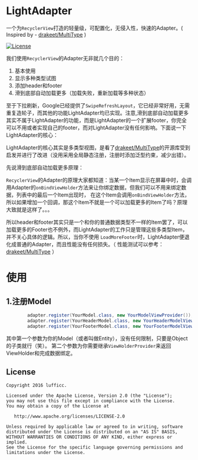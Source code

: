 # LightAdapter
一个为`RecyclerView`打造的轻量级，可配置化，无侵入性，快速的Adapter。( Inspired by - [drakeet/MultiType](https://github.com/drakeet/MultiType) )

[![License](https://img.shields.io/badge/license-Apache%202.0-blue.svg)](LICENSE)

我们使用`RecyclerView`的Adapter无非就几个目的：

1. 基本使用
1. 显示多种类型试图
1. 添加header和footer
1. 滑到底部自动加载更多（加载失败，重新加载等多种状态）

至于下拉刷新，Google已经提供了`SwipeRefreshLayout`，它已经非常好用，无需重复造轮子，而其他的功能LightAdapter均已实现。注意,滑到底部自动加载更多
其实不属于LightAdapter的功能，而是LightAdapter的一个扩展footer，你完全可以不用或者实现自己的footer，而对LightAdapter没有任何影响。下面说一下LightAdapter的核心：

LightAdapter的核心其实是多类型视图，是看了[drakeet/MultiType](https://github.com/drakeet/MultiType)的开源库受到启发并进行了改进（没用采用全局静态注册，注册时添加泛型约束，减少出错）。

先说滑到底部自动加载更多原理：

`RecyclerView`的Adapter的原理大家都知道：当某一个Item显示在屏幕中时，会调用Adapter的`onBindViewHolder`方法来让你绑定数据，但我们可以不用来绑定数据，列表中的最后一个Item出现时，
在这个Item会调用`onBindViewHolder`方法，所以如果增加一个回调，那这个Item不就是一个可以加载更多的Item了吗？原理大致就是这样了。。。

所以header和footer其实只是一个和你的普通数据类型不一样的Item罢了，可以加载更多的Footer也不例外，而LightAdapter的工作只是管理这些多类型Item，并不关心具体的逻辑。所以，当你不使用
`LoadMoreFooter`时，LightAdapter便退化成普通的Adapter，而且性能没有任何损失。（ 性能测试可以参考：[drakeet/MultiType](https://github.com/drakeet/MultiType) ）

# 使用
## 1.注册Model
``` java
        adapter.register(YourModel.class, new YourModelViewProvider());
        adapter.register(YourHeaderModel.class, new YourHeaderModelViewProvider());
        adapter.register(YourFooterModel.class, new YourFooterModelViewProvider());
```
其中第一个参数为你的Model（或者叫做Entity），没有任何限制，只要是Object的子类就行（笑）。
第二个参数为你需要继承`ViewHolderProvider`来返回ViewHolder和完成数据绑定。




License
-------

    Copyright 2016 lufficc.

    Licensed under the Apache License, Version 2.0 (the "License");
    you may not use this file except in compliance with the License.
    You may obtain a copy of the License at

       http://www.apache.org/licenses/LICENSE-2.0

    Unless required by applicable law or agreed to in writing, software
    distributed under the License is distributed on an "AS IS" BASIS,
    WITHOUT WARRANTIES OR CONDITIONS OF ANY KIND, either express or implied.
    See the License for the specific language governing permissions and
    limitations under the License.